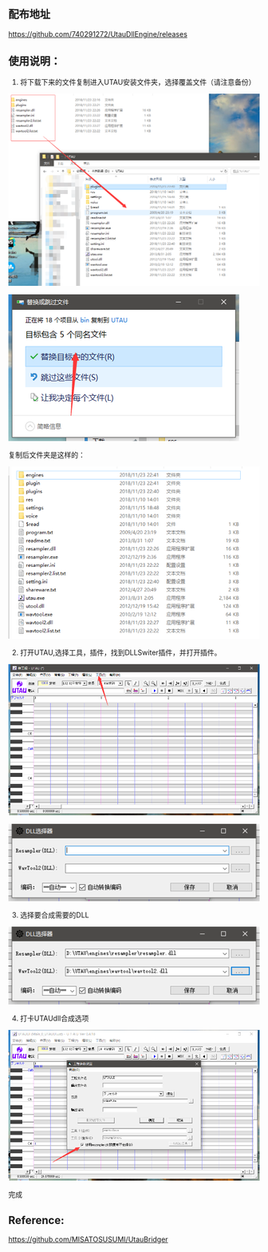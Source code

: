 ## 配布地址

https://github.com/740291272/UtauDllEngine/releases

## 使用说明：

1. 将下载下来的文件复制进入UTAU安装文件夹，选择覆盖文件（请注意备份）

![1](https://raw.githubusercontent.com/740291272/UtauDllEngine/master/doc/pic/1.png)

![2](https://raw.githubusercontent.com/740291272/UtauDllEngine/master/doc/pic/2.png)

复制后文件夹是这样的：

![3](https://raw.githubusercontent.com/740291272/UtauDllEngine/master/doc/pic/3.png)

2. 打开UTAU,选择工具，插件，找到DLLSwiter插件，并打开插件。

![4](https://raw.githubusercontent.com/740291272/UtauDllEngine/master/doc/pic/4.png)

![5](https://raw.githubusercontent.com/740291272/UtauDllEngine/master/doc/pic/5.png)

3. 选择要合成需要的DLL

![6](https://raw.githubusercontent.com/740291272/UtauDllEngine/master/doc/pic/6.png)

4. 打卡UTAUdll合成选项

![7](https://raw.githubusercontent.com/740291272/UtauDllEngine/master/doc/pic/7.png)

完成

## Reference:

https://github.com/MISATOSUSUMI/UtauBridger